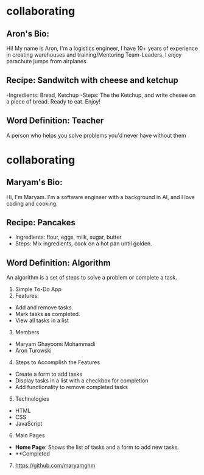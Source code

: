 
# collaborating

## Aron's Bio:
Hi! My name is Aron, I'm a logistics engineer, I have 10+ years of experience in creating warehouses and training/Mentoring Team-Leaders. I enjoy parachute jumps from airplanes

## Recipe: Sandwitch with cheese and ketchup
-Ingredients: Bread, Ketchup
-Steps: The the Ketchup, and write chesee on a piece of bread. Ready to eat. Enjoy!

## Word Definition: Teacher
A person who helps you solve problems you'd never have without them


# collaborating

## Maryam's Bio:
Hi, I'm Maryam. I'm a software engineer with a background in AI, and I love coding and cooking.

## Recipe: Pancakes
- Ingredients: flour, eggs, milk, sugar, butter
- Steps: Mix ingredients, cook on a hot pan until golden.

## Word Definition: Algorithm
An algorithm is a set of steps to solve a problem or complete a task.

1. Simple To-Do App
2. Features:
- Add and remove tasks.
- Mark tasks as completed.
- View all tasks in a list
3. Members
- Maryam Ghayoomi Mohammadi
- Aron Turowski
4. Steps to Accomplish the Features
- Create a form to add tasks
- Display tasks in a list with a checkbox for completion
- Add functionality to remove completed tasks
5. Technologies
- HTML
- CSS
- JavaScript
6. Main Pages
- **Home Page**: Shows the list of tasks and a form to add new tasks.
- **Completed
7. https://github.com/maryamghm

